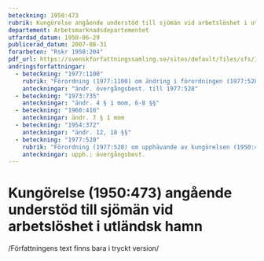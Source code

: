 ```yaml
---
beteckning: 1950:473
rubrik: Kungörelse angående understöd till sjömän vid arbetslöshet i utländsk hamn
departement: Arbetsmarknadsdepartementet
utfardad_datum: 1950-06-29
publicerad_datum: 2007-08-31
forarbeten: "Rskr 1950:204"
pdf_url: https://svenskforfattningssamling.se/sites/default/files/sfs/1950-06/SFS1950-473.pdf
andringsforfattningar:
  - beteckning: "1977:1100"
    rubrik: "Förordning (1977:1100) om ändring i förordningen (1977:528) om upphävande av kungörelsen (1950:473) angående understöd till sjömän vid arbetslöshet i utländsk hamn"
    anteckningar: "ändr. övergångsbest. till 1977:528"
  - beteckning: "1973:735"
    anteckningar: "ändr. 4 § 1 mom, 6-8 §§"
  - beteckning: "1960:416"
    anteckningar: ändr. 7 § 1 mom
  - beteckning: "1954:372"
    anteckningar: "ändr. 12, 18 §§"
  - beteckning: "1977:528"
    rubrik: "Förordning (1977:528) om upphävande av kungörelsen (1950:473) angående understöd till sjömän vid arbetslöshet i utländsk hamn"
    anteckningar: upph.; övergångsbest.
---
```


# Kungörelse (1950:473) angående understöd till sjömän vid arbetslöshet i utländsk hamn

/Författningens text finns bara i tryckt version/